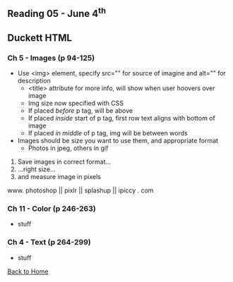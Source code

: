 ## Reading 05 - June 4<sup>th</sup>

## **Duckett HTML**

### Ch 5 - Images (p 94-125)
- Use \<img\> element, specify src="" for source of imagine and alt="" for description
  - \<title\> attribute for more info, will show when user hoovers over image
  - Img size now specified with CSS
  - If placed *before* p tag, will be above
  - If placed *inside* start of p tag, first row text aligns with bottom of image
  - If placed *in middle* of p tag, img will be between words
- Images should be size you want to use them, and appropriate format
  - Photos in jpeg, others in gif

1. Save images in correct format...
2. ...right size...
3. and measure image in pixels

www. photoshop || pixlr || splashup || ipiccy . com

### Ch 11 - Color (p 246-263)
- stuff

### Ch 4 - Text (p 264-299)
- stuff






[Back to Home](README.md)